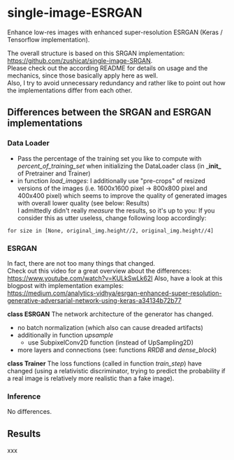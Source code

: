 # single-image-ESRGAN
Enhance low-res images with enhanced super-resolution ESRGAN (Keras / Tensorflow implementation).

The overall structure is based on this SRGAN implementation: https://github.com/zushicat/single-image-SRGAN.    
Please check out the according README for details on usage and the mechanics, since those basically apply here as well.     
Also, I try to avoid unnecessary redundancy and rather like to point out how the implementations differ from each other.    


## Differences between the SRGAN and ESRGAN implementations
### Data Loader
- Pass the percentage of the training set you like to compute with *percent_of_training_set* when initializing the DataLoader class (in \___init\___ of Pretrainer and Trainer)
- in function *load_images*: I additionally use "pre-crops" of resized versions of the images (i.e. 1600x1600 pixel -> 800x800 pixel and 400x400 pixel) which seems to improve the quality of generated images with overall lower quality (see below: Results)    
I admittedly didn't really *measure* the results, so it's up to you: If you consider this as utter useless, change following loop accordingly:
```
for size in [None, original_img.height//2, original_img.height//4]
````



### ESRGAN
In fact, there are not too many things that changed.    
Check out this video for a great overview about the differences: https://www.youtube.com/watch?v=KULkSwLk62I
Also, have a look at this blogpost with implementation examples:    
https://medium.com/analytics-vidhya/esrgan-enhanced-super-resolution-generative-adversarial-network-using-keras-a34134b72b77

**class ESRGAN**
The network architecture of the generator has changed. 
- no batch normalization (which also can cause dreaded artifacts)
- additionally in function *upsample*
    - use SubpixelConv2D function (instead of UpSampling2D)
- more layers and connections (see: functions *RRDB* and *dense_block*)

**class Trainer**
The loss functions (called in function *train_step*) have changed (using a relativistic discriminator, trying to predict the probability if a real image is relatively more realistic than a fake image).

### Inference
No differences.


## Results
xxx

